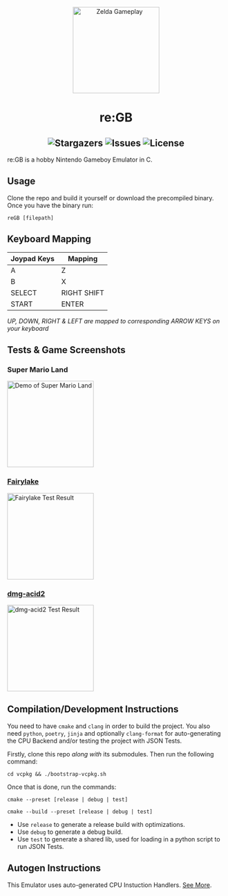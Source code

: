 <p align="center"> <img src="https://raw.githubusercontent.com/mooncell07/reGB/master/static/zelda.gif" alt="Zelda Gameplay" height=200></p>
<h1 align="center">re:GB</h1>

<h2 align="center">
<img alt="Stargazers" src="https://img.shields.io/github/stars/mooncell07/reGB?style=for-the-badge&logo=starship&color=C9CBFF&logoColor=D9E0EE&labelColor=302D41">
<img alt="Issues" src="https://img.shields.io/github/issues/mooncell07/reGB?style=for-the-badge&logo=gitbook&color=B5E8E0&logoColor=D9E0EE&labelColor=302D41">
<img alt="License" src="https://img.shields.io/github/license/mooncell07/reGB?style=for-the-badge&logo=github&color=F2CDCD&logoColor=D9E0EE&labelColor=302D41"/>
</h2>

re:GB is a hobby Nintendo Gameboy Emulator in C.

## Usage

Clone the repo and build it yourself or download the precompiled binary.
Once you have the binary run:

```
reGB [filepath]
```

## Keyboard Mapping

| Joypad Keys | Mapping     |
|-------------|-------------|
| A           | Z           |
| B           | X           |
| SELECT      | RIGHT SHIFT |
| START       | ENTER       |

*UP, DOWN, RIGHT & LEFT are mapped to corresponding ARROW KEYS on your keyboard*

## Tests & Game Screenshots

### Super Mario Land
<img src="https://raw.githubusercontent.com/mooncell07/reGB/master/static/super-mario.gif" alt="Demo of Super Mario Land" height=200>

### <a href="https://github.com/Hacktix/scribbltests/tree/master/fairylake">Fairylake</a>
<img src="https://raw.githubusercontent.com/mooncell07/reGB/master/static/fairylake.gif" alt="Fairylake Test Result" height=200>

### <a href="https://github.com/mattcurrie/dmg-acid2"> dmg-acid2</a>
<img src="https://raw.githubusercontent.com/mooncell07/reGB/master/static/dmg-acid2.png" alt="dmg-acid2 Test Result" height=200>

## Compilation/Development Instructions

You need to have `cmake` and `clang` in order to build the project.
You also need `python`, `poetry`, `jinja` and optionally `clang-format` for auto-generating the CPU Backend and/or testing the project with JSON Tests.

Firstly, clone this repo *along with* its submodules.
Then run the following command:
```
cd vcpkg && ./bootstrap-vcpkg.sh
```
Once that is done, run the commands:
```
cmake --preset [release | debug | test]
```
```
cmake --build --preset [release | debug | test]
```

- Use `release` to generate a release build with optimizations.
- Use `debug` to generate a debug build.
- Use `test` to generate a shared lib, used for loading in a python script to run JSON Tests.

## Autogen Instructions

This Emulator uses auto-generated CPU Instuction Handlers. [See More](./codegen/README.md).
